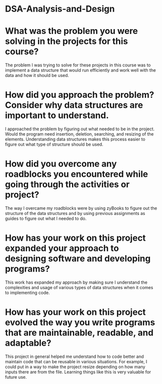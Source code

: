 # DSA-Analysis-and-Design

# What was the problem you were solving in the projects for this course?
The problem I was trying to solve for these projects in this course was to implement a data structure that would run efficiently and work well with the data and how it should be used.


# How did you approach the problem? Consider why data structures are important to understand.
I approached the problem by figuring out what needed to be in the project. Would the program need insertion, deletion, searching, and resizing of the elements. Understanding data structures makes this process easier to figure out what type of structure should be used.


# How did you overcome any roadblocks you encountered while going through the activities or project?
The way I overcame my roadblocks were by using zyBooks to figure out the structure of the data structures and by using previous assignments as guides to figure out what I needed to do.


# How has your work on this project expanded your approach to designing software and developing programs?
This work has expanded my approach by making sure I understand the complexities and usage of various types of data structures when it comes to implementing code.


# How has your work on this project evolved the way you write programs that are maintainable, readable, and adaptable?
This project in general helped me understand how to code better and maintain code that can be reusable in various situations. For example, I could put in a way to make the project resize depending on how many inputs there are from the file. Learning things like this is very valuable for future use.
